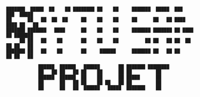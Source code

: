     ███████  █████  ██    ██ ████████ ██    ██     ███████  █████  ███    ███  █████       
    ██      ██   ██  ██  ██     ██    ██    ██     ██      ██   ██ ████  ████ ██   ██         
    ███████ ███████   ████      ██    ██    ██     ███████ ███████ ██ ████ ██ ███████         
         ██ ██   ██    ██       ██    ██    ██          ██ ██   ██ ██  ██  ██ ██   ██         
    ███████ ██   ██    ██       ██     ██████      ███████ ██   ██ ██      ██ ██   ██
    
                ██████  ██████   ██████       ██ ███████ ████████
                ██   ██ ██   ██ ██    ██      ██ ██         ██
                ██████  ██████  ██    ██      ██ █████      ██
                ██      ██   ██ ██    ██ ██   ██ ██         ██
                ██      ██   ██  ██████   █████  ███████    ██  
